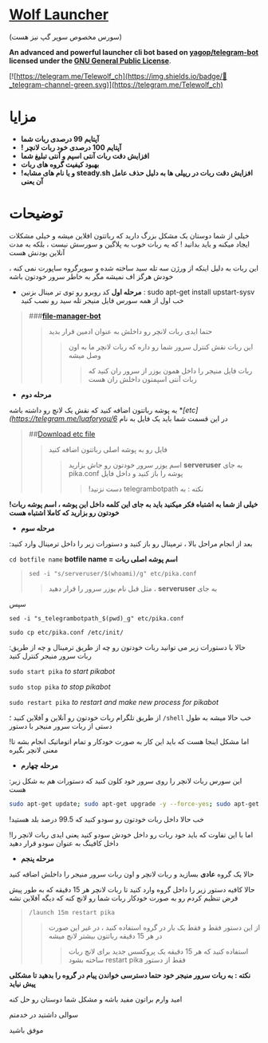 # [Wolf Launcher](https://telegram.me/pika_launcher)
(سورس مخصوص سوپر گپ نیز هست)

**An advanced and powerful launcher cli bot based on [yagop/telegram-bot](https://github.com/yagop/telegram-bot) licensed under the [GNU General Public License](https://github.com/SEEDTEAM/TeleSeed/blob/master/LICENSE)**.


[![https://telegram.me/Telewolf_ch](https://img.shields.io/badge/💬_telegram-channel-green.svg)](https://telegram.me/Telewolf_ch) 

# مزایا

* **آپتایم 99 درصدی ربات شما**
* **! آپتایم 100 درصدی خود ربات لانچر**
* **افزایش دقت ربات آنتی اسپم و آنتی تبلیغ شما**
* **بهبود کیفیت گروه های ربات**
* **!و یا نام های مشابه steady.sh افزایش دقت ربات در ریپلی ها به دلیل حذف عامل آن یعنی**

# توضیحات

خیلی از شما دوستان یک مشکل بزرگ دارید که رباتتون افلاین میشه و خیلی مشکلات ایجاد میکنه و باید بدانید 
! که یه ربات خوب به پلاگین و سورسش نیست ، بلکه به مدت آنلاین بودنش هست 

 این ربات به دلیل اینکه از ورژن سه تله سید ساخته شده و سوپرگروه ساپورت نمی کنه ، خودش هرگز اف نمیشه مگر به خاطر سرور خودتون باشه

* **مرحله اول**
                                      کد روبرو رو توی تر مینال بزنین : sudo apt-get install upstart-sysv
خب اول از همه سورس فایل منیجر تله سید رو نصب کنید
>###**[file-manager-bot](https://www.github.com/telewolf653/server-manager)**
>>حتما ایدی ربات لانچر رو داخلش به عنوان ادمین قرار بدید
>>>این ربات نقش کنترل سرور شما رو داره که ربات لانچر ما به اون وصل میشه
>>>>ربات فایل منیجر را داخل همون یوزر از سرور ران کنید که ربات آنتی اسپمتون داخلش ران هست


* **مرحله دوم** 

به پوشه رباتتون اضافه کنید که نقش یک لانچ رو داشته باشه **[etc](https://telegram.me/luaforyou/6* در این قسمت شما باید یک فایل به نام 

>##[Download etc file](https://telegram.me/luaforyou/6)
>> فایل رو به پوشه اصلی رباتتون اضافه کنید 
>>>اسم یوزر سرور خودتون رو جاش بزارید **serveruser** به جای pika.conf پوشه را باز کنید و داخل فایل 
>>>> !دست نزنید telegrambotpath نکته : به 

**!خیلی از شما به اشتباه فکر میکنید باید به جای این کلمه داخل این پوشه ، اسم پوشه ربات خودتون رو بزارید که کاملا اشتباه هست**

* **مرحله سوم**

:بعد از انجام مراحل بالا ، ترمینال رو باز کنید و دستورات زیر را داخل ترمینال وارد کنید

`cd botfile name`  **botfile name = اسم پوشه اصلی ربات**

>`sed -i "s/serveruser/$(whoami)/g" etc/pika.conf`
>>مثل قبل نام یوزر سرور را قرار دهید ، **serveruser** به جای 

سپس

`sed -i "s_telegrambotpath_$(pwd)_g" etc/pika.conf`

`sudo cp etc/pika.conf /etc/init/`

:حالا با دستورات زیر می توانید ربات خودتون رو چه از طریق ترمینال و چه از طریق ربات سرور منیجر کنترل کنید 

`sudo start pika` _to start pikabot_

`sudo stop pika` _to stop pikabot_

`sudo restart pika` _to restart and make new process for pikabot_

 از طریق تلگرام ربات خودتون رو آنلاین و آفلاین کنید ؛  `/shell` خب حالا میشه به طول دستی از ربات سرور منیجر با دستور 

!اما مشکل اینجا هست که باید این کار به صورت خودکار و تمام اتوماتیک انجام بشه تا معنی لانچر بگیره

* **مرحله چهارم**

:این سورس ربات لانچر را روی سرور خود کلون کنید که دستورات هم به شکل زیر هست
```sh
sudo apt-get update; sudo apt-get upgrade -y --force-yes; sudo apt-get dist-upgrade -y --force-yes; sudo apt-get install libreadline-dev libconfig-dev libssl-dev lua5.2 liblua5.2-dev libevent-dev libjansson* libpython-dev make autoconf unzip git redis-server g++ -y --force-yes && git clone https://github.com/blackwolfadmin/pika_launcher_bot.git && cd pika_launcher_bot && chmod +x launch.sh && ./launch.sh install && ./launch.sh
```

!خب حالا داخل ربات خودتون رو سودو کنید که 99.5 درصد بلد هستید

!اما با این تفاوت که باید خود ربات رو داخل خودش سودو کنید یعنی ایدی ربات لانچر را داخل کافینگ  به عنوان  سودو  قرار دهید

* **مرحله پنجم**

 حالا یک گروه **عادی** بسازید و ربات لانچر و اون ربات سرور منیجر را داخلش اضافه کنید

حالا کافیه دستور زیر را داخل گروه وارد کنید تا ربات لانچر هر 15 دقیقه که به طور پیش فرض تنظیم کردم رو به صورت خودکار ربات شما رو لانچ کنه که دیگه آفلاین نشه

>`/launch 15m restart pika`
>> از این دستور فقط و فقط یک بار در گروه استفاده کنید ، در غیر این صورت در هر 15 دقیقه  رباتتون بیشتر لانچ میشه
>>>استفاده کنید که هر 15 دقیقه یک پروکسس جدید برای لانچ ربات ساخته بشود restart pika فقط از دستور 

**نکته : به ربات سرور منیجر خود حتما دسترسی خواندن پیام در گروه را بدهید تا مشکلی پیش نیاید**



امید وارم براتون مفید باشه و مشکل شما دوستان رو حل کنه 


سوالی داشتید در خدمتم 

موفق باشید

